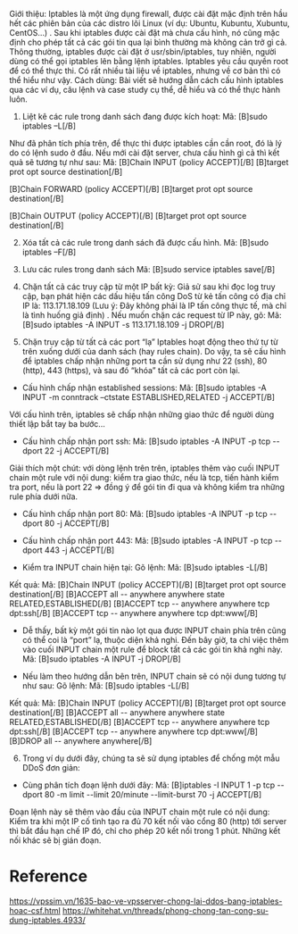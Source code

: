 Giới thiệu:
Iptables là một ứng dụng firewall, được cài đặt mặc định trên hầu hết các phiên bản của các distro lõi Linux (ví dụ: Ubuntu, Kubuntu, Xubuntu, CentOS…) . Sau khi iptables được cài đặt mà chưa cấu hình, nó cũng mặc định cho phép tất cả các gói tin qua lại bình thường mà không cản trở gì cả. Thông thường, iptables được cài đặt ở usr/sbin/iptables, tuy nhiên, người dùng có thể gọi iptables lên bằng lệnh iptables. Iptables yêu cầu quyền root để có thể thực thi.
Có rất nhiều tài liệu về iptables, nhưng về cơ bản thì có thể hiểu như vậy.
Cách dùng:
Bài viết sẽ hướng dẫn cách cấu hình iptables qua các ví dụ, câu lệnh và case study cụ thể, dễ hiểu và có thể thực hành luôn.
1. Liệt kê các rule trong danh sách đang được kích hoạt:
Mã:
[B]sudo iptables –L[/B]

Như đã phân tích phía trên, để thực thi được iptables cần cần root, đó là lý do có lệnh sudo ở đầu.
Nếu mới cài đặt server, chưa cấu hình gì cả thì kết quả sẽ tương tự như sau:
Mã:
[B]Chain INPUT (policy ACCEPT)[/B]
[B]target     prot opt source               destination[/B]
 
[B]Chain FORWARD (policy ACCEPT)[/B]
[B]target     prot opt source               destination[/B]
 
[B]Chain OUTPUT (policy ACCEPT)[/B]
[B]target     prot opt source               destination[/B]

 
2. Xóa tất cả các rule trong danh sách đã được cấu hình.
Mã:
[B]sudo iptables –F[/B]

3. Lưu các rules trong danh sách
Mã:
[B]sudo service iptables save[/B]

4. Chặn tất cả các truy cập từ một IP bất kỳ:
Giả sử sau khi đọc log truy cập, bạn phát hiện các dấu hiệu tấn công DoS từ kẻ tấn công có địa chỉ IP là: 113.171.18.109 (Lưu ý: Đây không phải là IP tấn công thực tế, mà chỉ là tình huống giả định) . Nếu muốn chặn các request từ IP này, gõ:
Mã:
[B]sudo iptables -A INPUT -s 113.171.18.109 -j DROP[/B]

5. Chặn truy cập từ tất cả các port “lạ”
Iptables hoạt động theo thứ tự từ trên xuống dưới của danh sách (hay rules chain). Do vậy, ta sẽ cấu hình để iptables chấp nhận những port ta cần sử dụng như 22 (ssh), 80 (http), 443 (https), và sau đó “khóa” tất cả các port còn lại.
- Cấu hình chấp nhận established sessions:
Mã:
[B]sudo iptables -A INPUT -m conntrack –ctstate ESTABLISHED,RELATED -j ACCEPT[/B]

Với cấu hình trên, iptables sẽ chấp nhận những giao thức để người dùng thiết lập bắt tay ba bước…
- Cấu hình chấp nhận port ssh:
Mã:
[B]sudo iptables -A INPUT -p tcp --dport 22 -j ACCEPT[/B]

Giải thích một chút: với dòng lệnh trên trên, iptables thêm vào cuối INPUT chain một rule với nội dung: kiểm tra giao thức, nếu là tcp, tiến hành kiểm tra port, nếu là port 22 => đồng ý để gói tin đi qua và không kiểm tra những rule phía dưới nữa.
- Cấu hình chấp nhận port 80:
Mã:
[B]sudo iptables -A INPUT -p tcp --dport 80 -j ACCEPT[/B]

- Cấu hình chấp nhận port 443:
Mã:
[B]sudo iptables -A INPUT -p tcp --dport 443 -j ACCEPT[/B]

- Kiểm tra INPUT chain hiện tại:
Gõ lệnh:
Mã:
[B]sudo iptables -L[/B]

Kết quả:
Mã:
[B]Chain INPUT (policy ACCEPT)[/B]
[B]target     prot opt source               destination[/B]
[B]ACCEPT     all  --  anywhere             anywhere            state RELATED,ESTABLISHED[/B]
[B]ACCEPT     tcp  --  anywhere             anywhere            tcp dpt:ssh[/B]
[B]ACCEPT     tcp  --  anywhere             anywhere            tcp dpt:www[/B]

 
- Dễ thấy, bất kỳ một gói tin nào lọt qua được INPUT chain phía trên cũng có thể coi là “port” lạ, thuộc diện khả nghi. Đến bây giờ, ta chỉ việc thêm vào cuối INPUT chain một rule để block tất cả các gói tin khả nghi này.
Mã:
[B]sudo iptables -A INPUT -j DROP[/B]

- Nếu làm theo hướng dẫn bên trên, INPUT chain sẽ có nội dung tương tự như sau:
Gõ lệnh:
Mã:
[B]sudo iptables -L[/B]

Kết quả:
Mã:
[B]Chain INPUT (policy ACCEPT)[/B]
[B]target     prot opt source               destination[/B]
[B]ACCEPT     all  --  anywhere             anywhere            state RELATED,ESTABLISHED[/B]
[B]ACCEPT     tcp  --  anywhere             anywhere            tcp dpt:ssh[/B]
[B]ACCEPT     tcp  --  anywhere             anywhere            tcp dpt:www[/B]
[B]DROP       all  --  anywhere             anywhere[/B]

6. Trong ví dụ dưới đây, chúng ta sẽ sử dụng iptables để chống một mẫu DDoS đơn giản:
- Cùng phân tích đoạn lệnh dưới đây:
Mã:
[B]iptables -I INPUT 1 -p tcp --dport 80 -m limit --limit 20/minute --limit-burst 70 -j ACCEPT[/B]

Đoạn lệnh này sẽ thêm vào đầu của INPUT chain một rule có nội dung:
Kiểm tra khi một IP cố tình tạo ra đủ 70 kết nối vào cổng 80 (http) tới server thì bắt đầu hạn chế IP đó, chỉ cho phép 20 kết nối trong 1 phút. Những kết nối khác sẽ bị gián đoạn.




# Reference
https://vpssim.vn/1635-bao-ve-vpsserver-chong-lai-ddos-bang-iptables-hoac-csf.html
https://whitehat.vn/threads/phong-chong-tan-cong-su-dung-iptables.4933/
